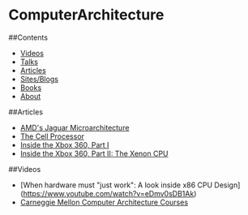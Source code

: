 # ComputerArchitecture

##Contents
* [Videos](#videos)
* [Talks](#Talks)
* [Articles](#articles)
* [Sites/Blogs](#sitesblogs)
* [Books](#books)
* [About](#about)

##Articles
* [AMD's Jaguar Microarchitecture](http://www.realworldtech.com/jaguar/)
* [The Cell Processor](http://www.blachford.info/computer/Cell/Cell0_v2.html) 
* [Inside the Xbox 360, Part I](http://arstechnica.com/features/2005/05/xbox360-1/)
* [Inside the Xbox 360, Part II: The Xenon CPU](http://arstechnica.com/features/2005/06/xbox360-2/)

##Videos
* [When hardware must "just work": A look inside x86 CPU Design] (https://www.youtube.com/watch?v=eDmv0sDB1Ak)
* [Carneggie Mellon Computer Architecture Courses](https://www.youtube.com/user/cmu18447/videos)
